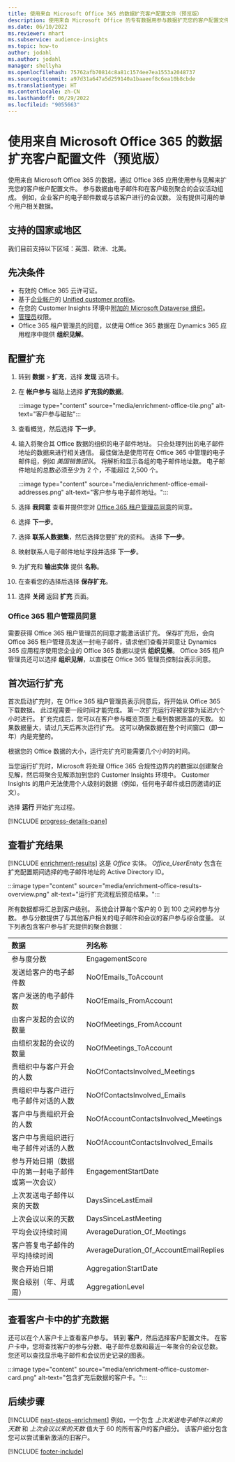 ```yaml
---
title: 使用来自 Microsoft Office 365 的数据扩充客户配置文件（预览版）
description: 使用来自 Microsoft Office 的专有数据用参与数据扩充您的客户配置文件。
ms.date: 06/10/2022
ms.reviewer: mhart
ms.subservice: audience-insights
ms.topic: how-to
author: jodahl
ms.author: jodahl
manager: shellyha
ms.openlocfilehash: 75762afb70814c8a81c1574ee7ea1553a2048737
ms.sourcegitcommit: a97d31a647a5d259140a1baaeef8c6ea10b8cbde
ms.translationtype: HT
ms.contentlocale: zh-CN
ms.lasthandoff: 06/29/2022
ms.locfileid: "9055663"
---
```

# <a name="enrich-customer-profiles-with-data-from-microsoft-office-365-preview"></a>使用来自 Microsoft Office 365 的数据扩充客户配置文件（预览版）

使用来自 Microsoft Office 365 的数据，通过 Office 365 应用使用参与见解来扩充您的客户帐户配置文件。 参与数据由电子邮件和在客户级别聚合的会议活动组成。 例如，企业客户的电子邮件数或与该客户进行的会议数。 没有提供可用的单个用户相关数据。

## <a name="supported-countries-or-regions"></a>支持的国家或地区

我们目前支持以下区域：英国、欧洲、北美。

## <a name="prerequisites"></a>先决条件

- 有效的 Office 365 云许可证。
- 基于[企业帐户](work-with-business-accounts.md)的 [Unified customer profile](customer-profiles.md)。
- 在您的 Customer Insights 环境中[附加的 Microsoft Dataverse 组织](create-environment.md#step-3-connect-to-microsoft-dataverse)。
- [管理员](permissions.md#admin)权限。
- Office 365 租户管理员的同意，以使用 Office 365 数据在 Dynamics 365 应用程序中提供 **组织见解**。

## <a name="configure-the-enrichment"></a>配置扩充

1. 转到 **数据** > **扩充**，选择 **发现** 选项卡。

1. 在 **帐户参与** 磁贴上选择 **扩充我的数据**。

   :::image type="content" source="media/enrichment-office-tile.png" alt-text="客户参与磁贴":::

1. 查看概览，然后选择 **下一步**。

1. 输入将聚合其 Office 数据的组织的电子邮件地址。 只会处理列出的电子邮件地址的数据来进行相关通信。 最佳做法是使用可在 Office 365 中管理的电子邮件组，例如 *美国销售团队*。 将解析和显示各组的电子邮件地址数。 电子邮件地址的总数必须至少为 2 个，不能超过 2,500 个。

   :::image type="content" source="media/enrichment-office-email-addresses.png" alt-text="客户参与电子邮件地址。":::

1. 选择 **我同意** 查看并提供您对 [Office 365 租户管理员同意](#office-365-tenant-administrator-consent)的同意。

1. 选择 **下一步**。

1. 选择 **联系人数据集**，然后选择您要扩充的资料。 选择 **下一步**。

1. 映射联系人电子邮件地址字段并选择 **下一步**。

1. 为扩充和 **输出实体** 提供 **名称**。

1. 在查看您的选择后选择 **保存扩充**。

1. 选择 **关闭** 返回 **扩充** 页面。

### <a name="office-365-tenant-administrator-consent"></a>Office 365 租户管理员同意

需要获得 Office 365 租户管理员的同意才能激活该扩充。 保存扩充后，会向 Office 365 租户管理员发送一封电子邮件，请求他们查看并同意让 Dynamics 365 应用程序使用您企业的 Office 365 数据以提供 **组织见解**。 Office 365 租户管理员还可以选择 **组织见解**，以直接在 Office 365 管理员控制台表示同意。

## <a name="running-the-enrichment-for-the-first-time"></a>首次运行扩充

首次启动扩充时，在 Office 365 租户管理员表示同意后，将开始从 Office 365 下载数据。 此过程需要一段时间才能完成。 第一次扩充运行将被安排为延迟六个小时进行。 扩充完成后，您可以在客户参与概览页面上看到数据涵盖的天数。 如果数据量大，请过几天后再次运行扩充。 这可以确保数据在整个时间窗口（即一年）内是完整的。

根据您的 Office 数据的大小，运行完扩充可能需要几个小时的时间。

当您运行扩充时，Microsoft 将处理 Office 365 合规性边界内的数据以创建聚合见解，然后将聚合见解添加到您的 Customer Insights 环境中。 Customer Insights 的用户无法使用个人级别的数据（例如，任何电子邮件或日历邀请的正文）。

选择 **运行** 开始扩充过程。

[!INCLUDE [progress-details-pane](includes/progress-details-pane.md)]

## <a name="view-enrichment-results"></a>查看扩充结果

[!INCLUDE [enrichment-results](includes/enrichment-results.md)] 这是 *Office* 实体。 *Office_UserEntity* 包含在扩充配置期间选择的电子邮件地址的 Active Directory ID。

:::image type="content" source="media/enrichment-office-results-overview.png" alt-text="运行扩充流程后预览结果。":::

所有数据都将汇总到客户级别。 系统会计算每个客户的 0 到 100 之间的参与分数。 参与分数提供了与其他客户相关的电子邮件和会议的客户参与综合度量。 以下列表包含客户参与扩充提供的聚合数据：

| 数据​                                                                              | 列名称                              |
| :-------------------------------------------------------------------------------- |:---------------------------------------- |
| 参与度分数                                                                  |  EngagementScore                         |
| 发送给客户的电子邮件数                                                       |  NoOfEmails_ToAccount                    |
| 客户发送的电子邮件数                                                     |  NoOfEmails_FromAccount                  |
| 由客户发起的会议的数量                                           |  NoOfMeetings_FromAccount                |
| 由组织发起的会议的数量                                 |  NoOfMeetings_ToAccount                  |
| 贵组织中与客户开会的人数                  |  NoOfContactsInvolved_Meetings           |
| 贵组织中与客户进行电子邮件对话的人数       |  NoOfContactsInvolved_Emails             |
| 客户中与贵组织开会的人数                  |  NoOfAccountContactsInvolved_Meetings    |
| 客户中与贵组织进行电子邮件对话的人数       |  NoOfAccountContactsInvolved_Emails      |
| 参与开始日期（数据中的第一封电子邮件或第一次会议）                        |  EngagementStartDate                     |
| 上次发送电子邮件以来的天数                                                             |  DaysSinceLastEmail                      |
| 上次会议以来的天数                                                           |  DaysSinceLastMeeting                    |
| 平均会议持续时间                                                      |  AverageDuration_Of_Meetings             |
| 客户答复电子邮件的平均持续时间                                    |  AverageDuration_Of_AccountEmailReplies  |
| 聚合开始日期                                                            |  AggregationStartDate                    |
| 聚合级别（年、月或周）                                          |  AggregationLevel                        |

## <a name="see-enrichment-data-on-the-customer-card"></a>查看客户卡中的扩充数据

还可以在个人客户卡上查看客户参与。 转到 **客户**，然后选择客户配置文件。 在客户卡中，您将查找客户的参与分数、电子邮件总数和最近一年聚合的会议总数。 您还可以查找显示电子邮件和会议历史记录的图表。

:::image type="content" source="media/enrichment-office-customer-card.png" alt-text="包含扩充后数据的客户卡。":::

## <a name="next-steps"></a>后续步骤

[!INCLUDE [next-steps-enrichment](includes/next-steps-enrichment.md)]
例如，一个包含 *上次发送电子邮件以来的天数* 和 *上次会议以来的天数* 值大于 60 的所有客户的客户细分。 该客户细分包含您可以尝试重新激活的旧客户。

[!INCLUDE [footer-include](includes/footer-banner.md)]
